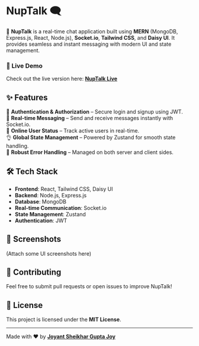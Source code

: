 # NupTalk 🗨️  

🚀 **NupTalk** is a real-time chat application built using **MERN** (MongoDB, Express.js, React, Node.js), **Socket.io**, **Tailwind CSS**, and **Daisy UI**. It provides seamless and instant messaging with modern UI and state management.  

### 🔗 Live Demo  
Check out the live version here: **[NupTalk Live](https://nuptalk.onrender.com/login)**  

## ✨ Features  
🎃 **Authentication & Authorization** – Secure login and signup using JWT.  
👾 **Real-time Messaging** – Send and receive messages instantly with Socket.io.  
🚀 **Online User Status** – Track active users in real-time.  
👌 **Global State Management** – Powered by Zustand for smooth state handling.  
🐞 **Robust Error Handling** – Managed on both server and client sides.  

## 🛠️ Tech Stack  
- **Frontend**: React, Tailwind CSS, Daisy UI  
- **Backend**: Node.js, Express.js  
- **Database**: MongoDB  
- **Real-time Communication**: Socket.io  
- **State Management**: Zustand  
- **Authentication**: JWT  

## 📸 Screenshots  
(Attach some UI screenshots here)

## 🤝 Contributing  
Feel free to submit pull requests or open issues to improve NupTalk!  

## 📜 License  
This project is licensed under the **MIT License**.  

---

Made with ❤️ by **[Joyant Sheikhar Gupta Joy](https://joyant.me)**  
